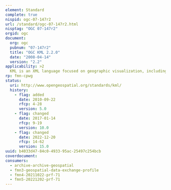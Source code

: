 ```yaml
---
element: Standard
complete: true
nispid: ogc-07-147r2
url: /standard/ogc-07-147r2.html
nisptag: "OGC 07-147r2"
orgid: ogc
document:
  org: ogc
  pubnum: "07-147r2"
  title: "OGC KML 2.2.0"
  date: "2008-04-14"
  version: "2.2"
applicability: >2
  KML is an XML language focused on geographic visualization, including annotation of maps and images. Geographic visualization includes not only the presentation of graphical data on the globe, but also the control of the user's navigation in the sense of where to go and where to look. From this perspective, KML is complementary to most of the key existing OGC standards including GML (Geography Markup Language), WFS (Web Feature Service) and WMS (Web Map Service). Currently, KML 2.2 utilizes certain geometry elements derived from GML 2.1.2. These elements include point, line string, linear ring, and polygon.
rp: fmn-cpwg
status:
  uri: http://www.opengeospatial.org/standards/kml/
  history: 
    - flag: added
      date: 2010-09-22
      rfcp: 4-28
      version: 5.0
    - flag: changed
      date: 2017-01-14
      rfcp: 9-19
      version: 10.0
    - flag: changed
      date: 2022-12-20
      rfcp: 14-62
      version: 15.0
uuid: b4033d47-84c0-4933-95ac-25497c254bcb
coverdocument:
consumers:
  - archive-archive-geospatial
  - fmn3-geospatial-data-exchange-profile
  - fmn4-20211022-prf-71
  - fmn5-20221202-prf-71
---
```

